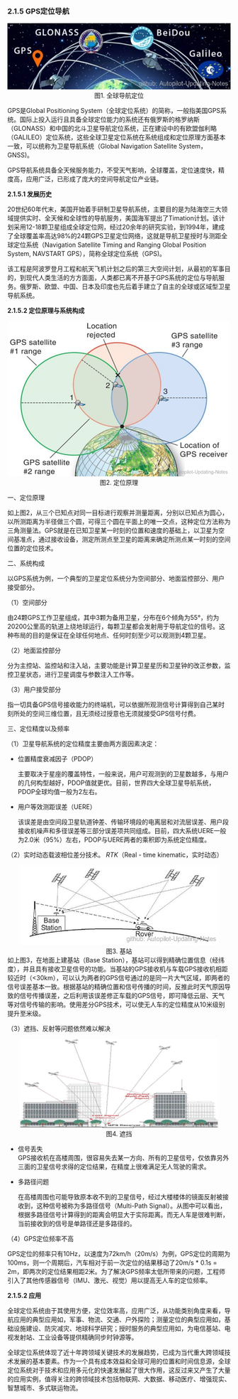 ### 2.1.5 GPS定位导航
<div align=center>
<img src="./imgs/2.1.5.1.jpg"> 
</div>
<div align=center>图1. 全球导航定位 </div>

GPS是Global Positioning System（全球定位系统）的简称，一般指美国GPS系统。国际上投入运行且具备全球定位能力的系统还有俄罗斯的格罗纳斯（GLONASS）和中国的北斗卫星导航定位系统，正在建设中的有欧盟伽利略（GALILEO）定位系统，这些全球卫星定位系统在系统组成和定位原理方面基本一致，可以统称为卫星导航系统（Global Navigation Satellite System，GNSS)。

GPS导航系统具备全天候服务能力，不受天气影响，全球覆盖，定位速度快，精度高，应用广泛，已形成了庞大的空间导航定位产业链。

**2.1.5.1 发展历史**

20世纪60年代末，美国开始着手研制卫星导航系统，主要目的是为陆海空三大领域提供实时、全天候和全球性的导航服务，美国海军提出了Timation计划。该计划采用12-18颗卫星组成全球定位网，经过20余年的研究实验，到1994年，建成了全球覆盖率高达98%的24颗GPS卫星定位网络，这就是导航卫星授时与测距全球定位系统（Navigation Satellite Timing and Ranging Global Position System, NAVSTART GPS），简称全球定位系统（GPS)。

该工程是阿波罗登月工程和航天飞机计划之后的第三大空间计划，从最初的军事目的，到现代人类生活的方方面面，人类都已离不开基于GPS系统的定位与导航服务。俄罗斯、欧盟、中国、日本及印度也先后着手建立了自主的全球或区域型卫星导航系统。

**2.1.5.2 定位原理与系统构成**
<div align=center>
<img src="./imgs/2.1.5.2.jpg" width="500" height="350"> 
</div>
<div align=center>图2. 定位原理 </div>

一、定位原理

如上图2，从三个已知点对同一目标进行观察并测量距离，分别以已知点为圆心，以所测距离为半径做三个圆，可得三个圆在平面上的唯一交点，这种定位方法称为三角测量法。GPS就是在已知卫星某一时刻的位置和速度的基础上，以卫星为空间基准点，通过接收设备，测定所测点至卫星的距离来确定所测点某一时刻的空间位置的定位技术。

二、系统构成

以GPS系统为例，一个典型的卫星定位系统分为空间部分、地面监控部分、用户接受部分。

（1）空间部分

由24颗GPS工作卫星组成，其中3颗为备用卫星，分布在6个倾角为55°，约为20200公里高的轨道上绕地球运行，每颗卫星都会发射用于导航定位的信号。这种布局的目的是保证在全球任何地点、任何时刻至少可以观测到4颗卫星。

（2）地面监控部分

分为主控站、监控站和注入站，主要功能是计算卫星星历和卫星钟的改正参数，监控卫星状态，进行卫星调度与参数注入工作等。

（3）用户接受部分

指一切具备GPS信号接收能力的终端机，可以依据所观测信号计算得到自己某时刻所处的空间三维位置，且无须经过授意也无须就接受GPS信号付费。

三、定位精度以及频率

（1）卫星导航系统的定位精度主要由两方面因素决定：

*   位置精度衰减因子（PDOP）

    主要取决于星座的覆盖特性，一般来说，用户可观测到的卫星数越多，与用户的几何构型越好，PDOP值就更优。目前，世界四大全球卫星导航系统，PDOP全球均值一般为2左右。

*   用户等效测距误差（UERE）

    该误差是由空间段卫星轨道钟差、传输环境段的电离层和对流层误差、用户段接收机噪声和多径误差等三部分误差项共同组成。目前，四大系统UERE一般为2.0米（95%）左右，PDOP与UERE两者的乘积即为系统定位精度。

（2）实时动态载波相位差分技术。 *RTK*（Real - time kinematic，实时动态）
<div align=center>
<img src="./imgs/2.1.5.3.jpg" width="450" height="180"> 
</div>
<div align=center>图3. 基站 </div>
如上图3，在地面上建基站（Base Station），基站可以得到精确位置信息（经纬度），并且具有接收卫星信号的功能。当基站的GPS接收机与车载GPS接收机相距较近时（<30km），可以认为两者的GPS信号通过的是同一片大气区域，即两者的信号误差基本一致。根据基站的精确位置和信号传播的时间，反推此时天气原因导致的信号传播误差，之后利用该误差修正车载的GPS信号，即可降低云层、天气等对信号传输的影响。使用差分GPS技术，可以使无人车的定位精度从10米级别提升至米级。

（3）遮挡、反射等问题依然难以解决
<div align=center>
<img src="./imgs/2.1.5.4.jpg" width="450" height="200"> 
</div>
<div align=center>图4. 遮挡 </div>

*   信号丢失 \
    GPS接收机在高楼周围，很容易失去某一方向、所有的卫星信号，仅依靠另外三面的卫星信号求得的定位结果，在精度上很难满足无人驾驶的需求。

*   多路径问题

    在高楼周围也可能导致原本收不到的卫星信号，经过大楼楼体的镜面反射被接收到，这种信号被称为多路径信号（Multi-Path Signal）。从图中可以看出，根据多路径信号计算得到的距离会明显大于实际距离。而无人车是很难判断，当前接收到的信号是单路径还是多路径的。

（4）GPS定位频率不高 

GPS定位的频率只有10Hz，以速度为72km/h（20m/s）为例，GPS定位的周期为100ms，则一个周期后，汽车相对于前一次定位的结果移动了20m/s \* 0.1s = 2m，即两次的定位结果相距2米。为了解决GPS频率太低所带来的问题，工程师引入了其他传感器信号（IMU、激光、视觉）用以提高无人车的定位频率。

**2.1.5.2 应用**

全球定位系统由于其使用方便，定位效率高，应用广泛，从功能类别角度来看，导航应用的典型应用如，军事、物流、交通、户外探险；测量定位的典型应用如，基础设施建设、防灾减灾、地球科学研究；授时服务的典型应用如，为电信基站、电视发射站、工业设备等提供精确同步时钟源等。

全球定位系统体现了近十年跨领域关键技术的发展趋势，已成为当代重大跨领域技术发展的基本要素。作为一个具有成本效益和全球可用的位置和时间信息源，全球定位系统对于技术和应用多元化的快速发展起了很大作用，这反过来又产生了大量的应用实例，值得关注的跨领域技术包括物联网、大数据、移动医疗、增强现实、智慧城市、多式联运物流。
